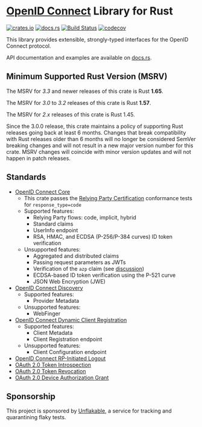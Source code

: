 # [OpenID Connect](https://openid.net/specs/openid-connect-core-1_0.html) Library for Rust

[![crates.io](https://img.shields.io/crates/v/openidconnect.svg)](https://crates.io/crates/openidconnect)
[![docs.rs](https://docs.rs/openidconnect/badge.svg)](https://docs.rs/openidconnect)
[![Build Status](https://github.com/ramosbugs/openidconnect-rs/actions/workflows/main.yml/badge.svg)](https://github.com/ramosbugs/openidconnect-rs/actions/workflows/main.yml)
[![codecov](https://codecov.io/gh/ramosbugs/openidconnect-rs/branch/main/graph/badge.svg)](https://codecov.io/gh/ramosbugs/openidconnect-rs)

This library provides extensible, strongly-typed interfaces for the OpenID
Connect protocol.

API documentation and examples are available on [docs.rs](https://docs.rs/openidconnect).

## Minimum Supported Rust Version (MSRV)

The MSRV for *3.3* and newer releases of this crate is Rust **1.65**.

The MSRV for *3.0* to *3.2* releases of this crate is Rust **1.57**.

The MSRV for *2.x* releases of this crate is Rust 1.45.

Since the 3.0.0 release, this crate maintains a policy of supporting
Rust releases going back at least 6 months. Changes that break compatibility with Rust releases
older than 6 months will no longer be considered SemVer breaking changes and will not result in a
new major version number for this crate. MSRV changes will coincide with minor version updates
and will not happen in patch releases.

## Standards

* [OpenID Connect Core](https://openid.net/specs/openid-connect-core-1_0.html)
  * This crate passes the
    [Relying Party Certification](https://rp.certification.openid.net:8080/list?profile=C)
    conformance tests for `response_type=code`
  * Supported features:
    * Relying Party flows: code, implicit, hybrid
    * Standard claims
    * UserInfo endpoint
    * RSA, HMAC, and ECDSA (P-256/P-384 curves) ID token verification
  * Unsupported features:
    * Aggregated and distributed claims
    * Passing request parameters as JWTs
    * Verification of the `azp` claim (see [discussion](https://bitbucket.org/openid/connect/issues/973/))
    * ECDSA-based ID token verification using the P-521 curve
    * JSON Web Encryption (JWE)
* [OpenID Connect Discovery](https://openid.net/specs/openid-connect-discovery-1_0.html)
  * Supported features:
    * Provider Metadata
  * Unsupported features:
    * WebFinger
* [OpenID Connect Dynamic Client Registration](https://openid.net/specs/openid-connect-registration-1_0.html)
  * Supported features:
    * Client Metadata
    * Client Registration endpoint
  * Unsupported features:
    * Client Configuration endpoint
* [OpenID Connect RP-Initiated Logout](https://openid.net/specs/openid-connect-rpinitiated-1_0.html)
* [OAuth 2.0 Token Introspection](https://tools.ietf.org/html/rfc7662)
* [OAuth 2.0 Token Revocation](https://tools.ietf.org/html/rfc7009)
* [OAuth 2.0 Device Authorization Grant](https://www.rfc-editor.org/rfc/rfc8628)

## Sponsorship

This project is sponsored by [Unflakable](https://unflakable.com), a service
for tracking and quarantining flaky tests.
